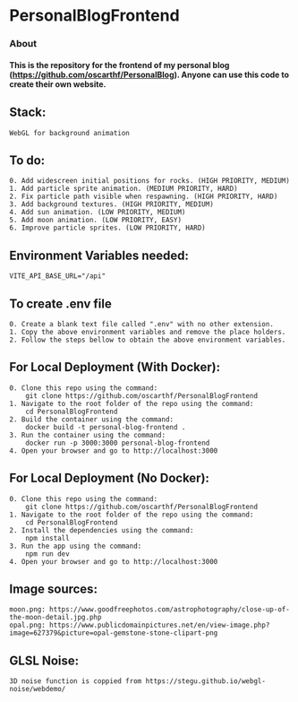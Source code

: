 # PersonalBlogFrontend

### About
#### This is the repository for the frontend of my personal blog (https://github.com/oscarthf/PersonalBlog). Anyone can use this code to create their own website.

## Stack:

```
WebGL for background animation
```

## To do:

```
0. Add widescreen initial positions for rocks. (HIGH PRIORITY, MEDIUM)
1. Add particle sprite animation. (MEDIUM PRIORITY, HARD)
2. Fix particle path visible when respawning. (HIGH PRIORITY, HARD)
3. Add background textures. (HIGH PRIORITY, MEDIUM)
4. Add sun animation. (LOW PRIORITY, MEDIUM)
5. Add moon animation. (LOW PRIORITY, EASY)
6. Improve particle sprites. (LOW PRIORITY, HARD)
```

## Environment Variables needed:

```
VITE_API_BASE_URL="/api"
```

## To create .env file

```
0. Create a blank text file called ".env" with no other extension.
1. Copy the above environment variables and remove the place holders.
2. Follow the steps bellow to obtain the above environment variables.
```

## For Local Deployment (With Docker):

```
0. Clone this repo using the command:
    git clone https://github.com/oscarthf/PersonalBlogFrontend
1. Navigate to the root folder of the repo using the command:
    cd PersonalBlogFrontend
2. Build the container using the command:
    docker build -t personal-blog-frontend .
3. Run the container using the command:
    docker run -p 3000:3000 personal-blog-frontend
4. Open your browser and go to http://localhost:3000
```

## For Local Deployment (No Docker):

```
0. Clone this repo using the command:
    git clone https://github.com/oscarthf/PersonalBlogFrontend
1. Navigate to the root folder of the repo using the command:
    cd PersonalBlogFrontend
2. Install the dependencies using the command:
    npm install
3. Run the app using the command:
    npm run dev
4. Open your browser and go to http://localhost:3000
```

## Image sources:

```
moon.png: https://www.goodfreephotos.com/astrophotography/close-up-of-the-moon-detail.jpg.php
opal.png: https://www.publicdomainpictures.net/en/view-image.php?image=627379&picture=opal-gemstone-stone-clipart-png
```

## GLSL Noise:

```
3D noise function is coppied from https://stegu.github.io/webgl-noise/webdemo/
```